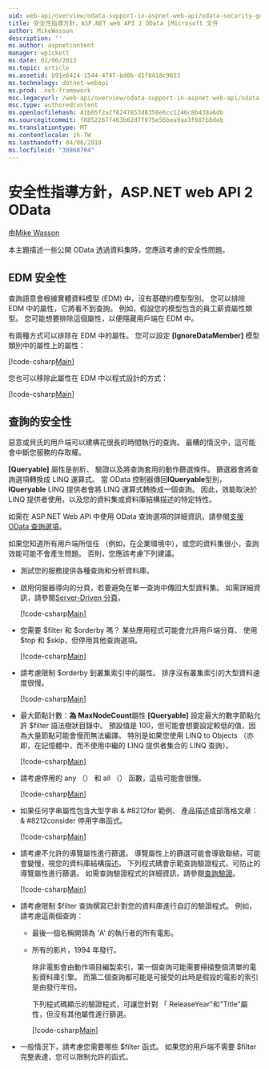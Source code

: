 ```yaml
---
uid: web-api/overview/odata-support-in-aspnet-web-api/odata-security-guidance
title: 安全性指導方針，ASP.NET web API 2 OData |Microsoft 文件
author: MikeWasson
description: ''
ms.author: aspnetcontent
manager: wpickett
ms.date: 02/06/2013
ms.topic: article
ms.assetid: b91e6424-1544-4747-bd0b-d1f8418c9653
ms.technology: dotnet-webapi
ms.prod: .net-framework
msc.legacyurl: /web-api/overview/odata-support-in-aspnet-web-api/odata-security-guidance
msc.type: authoredcontent
ms.openlocfilehash: 41b05f2a2f8247853d8358e6cc1246c8b438a6db
ms.sourcegitcommit: f8852267f463b62d7f975e56bea9aa3f68fbbdeb
ms.translationtype: MT
ms.contentlocale: zh-TW
ms.lasthandoff: 04/06/2018
ms.locfileid: "30868704"
---
```

<a name="security-guidance-for-aspnet-web-api-2-odata"></a>安全性指導方針，ASP.NET web API 2 OData
====================
由[Mike Wasson](https://github.com/MikeWasson)

本主題描述一些公開 OData 透過資料集時，您應該考慮的安全性問題。

## <a name="edm-security"></a>EDM 安全性

查詢語意會根據實體資料模型 (EDM) 中，沒有基礎的模型型別。 您可以排除 EDM 中的屬性，它將看不到查詢。 例如，假設您的模型包含的員工薪資屬性類型。 您可能想要排除這個屬性，以便隱藏用戶端在 EDM 中。

有兩種方式可以排除在 EDM 中的屬性。 您可以設定 **[IgnoreDataMember]** 模型類別中的屬性上的屬性：

[!code-csharp[Main](odata-security-guidance/samples/sample1.cs)]

您也可以移除此屬性在 EDM 中以程式設計的方式：

[!code-csharp[Main](odata-security-guidance/samples/sample2.cs)]

## <a name="query-security"></a>查詢的安全性

惡意或貝氏的用戶端可以建構花很長的時間執行的查詢。 最糟的情況中，這可能會中斷您服務的存取權。

**[Queryable]** 屬性是剖析、 驗證以及將查詢套用的動作篩選條件。 篩選器會將查詢選項轉換成 LINQ 運算式。 當 OData 控制器傳回**IQueryable**型別， **IQueryable** LINQ 提供者會將 LINQ 運算式轉換成一個查詢。 因此，效能取決於 LINQ 提供者使用，以及您的資料集或資料庫結構描述的特定特性。

如需在 ASP.NET Web API 中使用 OData 查詢選項的詳細資訊，請參閱[支援 OData 查詢選項](supporting-odata-query-options.md)。

如果您知道所有用戶端所信任 （例如，在企業環境中），或您的資料集很小，查詢效能可能不會產生問題。 否則，您應該考慮下列建議。

- 測試您的服務提供各種查詢和分析資料庫。
- 啟用伺服器導向的分頁，若要避免在單一查詢中傳回大型資料集。 如需詳細資訊，請參閱[Server-Driven 分頁](supporting-odata-query-options.md#server-paging)。 

    [!code-csharp[Main](odata-security-guidance/samples/sample3.cs)]
- 您需要 $filter 和 $orderby 嗎？ 某些應用程式可能會允許用戶端分頁、 使用 $top 和 $skip，但停用其他查詢選項。 

    [!code-csharp[Main](odata-security-guidance/samples/sample4.cs)]
- 請考慮限制 $orderby 到叢集索引中的屬性。 排序沒有叢集索引的大型資料速度很慢。 

    [!code-csharp[Main](odata-security-guidance/samples/sample5.cs)]
- 最大節點計數：**為 MaxNodeCount**屬性 **[Queryable]** 設定最大的數字節點允許 $filter 語法樹狀目錄中。 預設值是 100，但可能會想要設定較低的值，因為大量節點可能會慢而無法編譯。 特別是如果您使用 LINQ to Objects （亦即，在記憶體中，而不使用中繼的 LINQ 提供者集合的 LINQ 查詢）。 

    [!code-csharp[Main](odata-security-guidance/samples/sample6.cs)]
- 請考慮停用的 any （） 和 all （） 函數，這些可能會很慢。 

    [!code-csharp[Main](odata-security-guidance/samples/sample7.cs)]
- 如果任何字串屬性包含大型字串 & #8212for 範例、 產品描述或部落格文章： & #8212consider 停用字串函式。 

    [!code-csharp[Main](odata-security-guidance/samples/sample8.cs)]
- 請考慮不允許的導覽屬性進行篩選。 導覽屬性上的篩選可能會導致聯結，可能會變慢，視您的資料庫結構描述。 下列程式碼會示範查詢驗證程式，可防止的導覽屬性進行篩選。 如需查詢驗證程式的詳細資訊，請參閱[查詢驗證](supporting-odata-query-options.md#query-validation)。 

    [!code-csharp[Main](odata-security-guidance/samples/sample9.cs)]
- 請考慮限制 $filter 查詢撰寫已針對您的資料庫進行自訂的驗證程式。 例如，請考慮這兩個查詢： 

  - 最後一個名稱開頭為 'A' 的執行者的所有電影。
  - 所有的影片，1994 年發行。

    除非電影會由動作項目編製索引，第一個查詢可能需要掃描整個清單的電影資料庫引擎。 而第二個查詢都可能是可接受的此時是假設的電影的索引是由發行年份。

    下列程式碼顯示的驗證程式，可讓您針對 「 ReleaseYear"和"Title"屬性，但沒有其他屬性進行篩選。

    [!code-csharp[Main](odata-security-guidance/samples/sample10.cs)]
- 一般情況下，請考慮您需要哪些 $filter 函式。 如果您的用戶端不需要 $filter 完整表達，您可以限制允許的函式。
